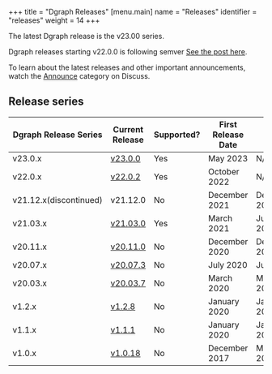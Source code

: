 +++
title = "Dgraph Releases"
[menu.main]
  name = "Releases"
  identifier = "releases"
  weight = 14
+++

The latest Dgraph release is the v23.00 series.

Dgraph releases starting v22.0.0 is following semver
[See the post here](https://discuss.dgraph.io/t/dgraph-v22-0-0-rc1-20221003-release-candidate/).

To learn about the latest releases and other important announcements, watch the
[Announce][] category on Discuss.

[Announce]: https://discuss.dgraph.io/c/announce

## Release series

 Dgraph Release Series | Current Release | Supported? | First Release Date | End of life
-----------------------|-----------------|------------|--------------------|--------------
 v23.0.x               | [v23.0.0][]     | Yes        | May 2023           | N/A
 v22.0.x               | [v22.0.2][]     | Yes        | October 2022       | N/A
 v21.12.x(discontinued)| v21.12.0        | No         | December 2021      | December 2022
 v21.03.x              | [v21.03.0][]    | Yes        | March 2021         | June 2023
 v20.11.x              | [v20.11.0][]    | No         | December 2020      | December 2021
 v20.07.x              | [v20.07.3][]    | No         | July 2020          | July 2021
 v20.03.x              | [v20.03.7][]    | No         | March 2020         | March 2021
 v1.2.x                | [v1.2.8][]      | No         | January 2020       | January 2021
 v1.1.x                | [v1.1.1][]      | No         | January 2020       | January 2021
 v1.0.x                | [v1.0.18][]     | No         | December 2017      | March 2020

[v23.0.0]: https://discuss.dgraph.io/t/dgraph-release-v23-0-0-is-now-generally-available/18634
[v22.0.2]: https://discuss.dgraph.io/t/dgraph-release-v22-0-2-is-now-generally-available/18117
[v21.03.0]: https://discuss.dgraph.io/t/release-notes-v21-03-0-resilient-rocket/13587
[v20.11.0]: https://discuss.dgraph.io/t/release-notes-v20-11-0-tenacious-tchalla/11942
[v20.07.3]: https://discuss.dgraph.io/t/dgraph-v20-07-3-release/12107
[v20.03.7]: https://discuss.dgraph.io/t/dgraph-v20-03-7-release/12077
[v1.2.8]: https://discuss.dgraph.io/t/dgraph-v1-2-8-release/11183
[v1.1.1]: https://discuss.dgraph.io/t/dgraph-v1-1-1-release/5664
[v1.0.18]: https://discuss.dgraph.io/t/dgraph-v1-0-18-release/5663
